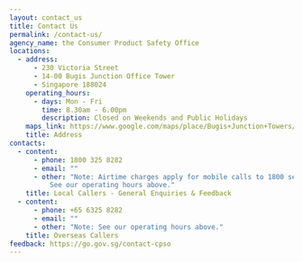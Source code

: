 ```yaml
---
layout: contact_us
title: Contact Us
permalink: /contact-us/
agency_name: the Consumer Product Safety Office
locations:
  - address:
      - 230 Victoria Street
      - 14-00 Bugis Junction Office Tower
      - Singapore 188024
    operating_hours:
      - days: Mon - Fri
        time: 8.30am - 6.00pm
        description: Closed on Weekends and Public Holidays
    maps_link: https://www.google.com/maps/place/Bugis+Junction+Towers/@1.2999657,103.8562714,15z/data=!4m5!3m4!1s0x0:0xb3cb17f62b246e40!8m2!3d1.2999657!4d103.8562714
    title: Address
contacts:
  - content:
      - phone: 1800 325 8282
      - email: ""
      - other: "Note: Airtime charges apply for mobile calls to 1800 service lines. <br>
          See our operating hours above."
    title: Local Callers - General Enquiries & Feedback
  - content:
      - phone: +65 6325 8282
      - email: ""
      - other: "Note: See our operating hours above."
    title: Overseas Callers
feedback: https://go.gov.sg/contact-cpso
---
```

